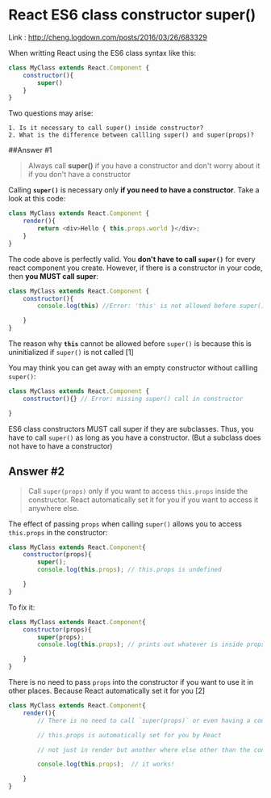 # React ES6 class constructor super()
Link : http://cheng.logdown.com/posts/2016/03/26/683329


When writting React using the ES6 class syntax like this:

```javascript
class MyClass extends React.Component {
    constructor(){
        super()
    }
}
```

Two questions may arise:

	1. Is it necessary to call super() inside constructor?
	2. What is the difference between callling super() and super(props)?
	
##Answer #1

> Always call **super()** if you have a constructor and don't worry about it if you don't have a constructor

Calling **`super()`** is necessary only **if you need to have a constructor**. Take a look at this code:

```javascript
class MyClass extends React.Component {
    render(){
        return <div>Hello { this.props.world }</div>;
    }
}
```

The code above is perfectly valid. You **don't have to call `super()`** for every react component you create. However, if there is a constructor in your code, then **you MUST call super**:

```javascript
class MyClass extends React.Component {
    constructor(){
        console.log(this) //Error: 'this' is not allowed before super()

    }
}
```

The reason why **`this`** cannot be allowed before `super()` is because this is uninitialized if `super()` is not called [1]

You may think you can get away with an empty constructor without callling `super()`:

```javascript
class MyClass extends React.Component {
    constructor(){} // Error: missing super() call in constructor

}
```

ES6 class constructors MUST call super if they are subclasses. Thus, you have to call `super()` as long as you have a constructor. (But a subclass does not have to have a constructor)

## Answer #2

> Call `super(props)` only if you want to access `this.props` inside the constructor. React automatically set it for you if you want to access it anywhere else.


The effect of passing `props` when calling `super()` allows you to access `this.props` in the constructor:

```javascript
class MyClass extends React.Component{
    constructor(props){
        super();
        console.log(this.props); // this.props is undefined

    }
}
```

To fix it:

```javascript
class MyClass extends React.Component{
    constructor(props){
        super(props);
        console.log(this.props); // prints out whatever is inside props

    }
}
```

There is no need to pass `props` into the constructor if you want to use it in other places. Because React automatically set it for you [2]

```javascript
class MyClass extends React.Component{
    render(){
        // There is no need to call `super(props)` or even having a constructor 

        // this.props is automatically set for you by React 

        // not just in render but another where else other than the constructor

        console.log(this.props);  // it works!

    }
}
```
